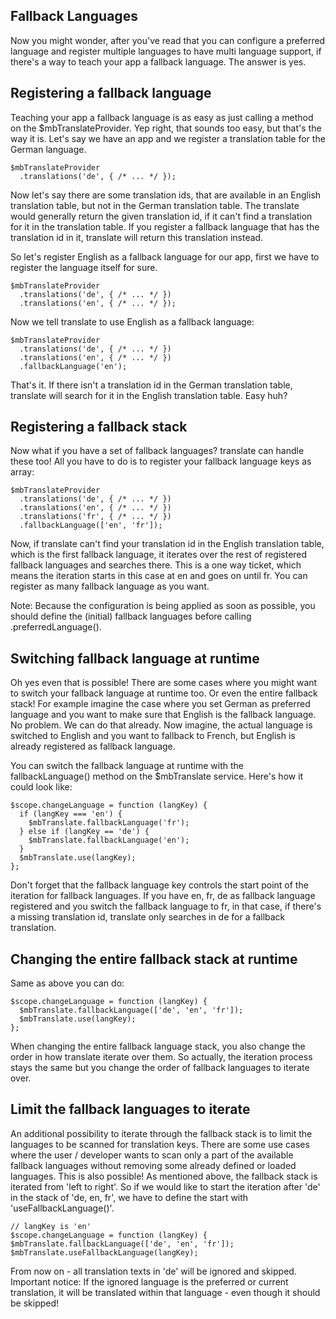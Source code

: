 ## Fallback Languages

Now you might wonder, after you've read that you can configure a preferred language and register multiple languages to have multi language support, if there's a way to teach your app a fallback language. The answer is yes.

## Registering a fallback language

Teaching your app a fallback language is as easy as just calling a method on the $mbTranslateProvider. Yep right, that sounds too easy, but that's the way it is. Let's say we have an app and we register a translation table for the German language.

	$mbTranslateProvider
	  .translations('de', { /* ... */ });

Now let's say there are some translation ids, that are available in an English translation table, but not in the German translation table. The translate would generally return the given translation id, if it can't find a translation for it in the translation table. If you register a fallback language that has the translation id in it, translate will return this translation instead.

So let's register English as a fallback language for our app, first we have to register the language itself for sure.

	$mbTranslateProvider
	  .translations('de', { /* ... */ })
	  .translations('en', { /* ... */ });

Now we tell translate to use English as a fallback language:

	$mbTranslateProvider
	  .translations('de', { /* ... */ })
	  .translations('en', { /* ... */ })
	  .fallbackLanguage('en');

That's it. If there isn't a translation id in the German translation table, translate will search for it in the English translation table. Easy huh?

## Registering a fallback stack

Now what if you have a set of fallback languages? translate can handle these too! All you have to do is to register your fallback language keys as array:

	$mbTranslateProvider
	  .translations('de', { /* ... */ })
	  .translations('en', { /* ... */ })
	  .translations('fr', { /* ... */ })
	  .fallbackLanguage(['en', 'fr']);

Now, if translate can't find your translation id in the English translation table, which is the first fallback language, it iterates over the rest of registered fallback languages and searches there. This is a one way ticket, which means the iteration starts in this case at en and goes on until fr. You can register as many fallback language as you want.

Note: Because the configuration is being applied as soon as possible, you should define the (initial) fallback languages before calling .preferredLanguage().

## Switching fallback language at runtime

Oh yes even that is possible! There are some cases where you might want to switch your fallback language at runtime too. Or even the entire fallback stack! For example imagine the case where you set German as preferred language and you want to make sure that English is the fallback language. No problem. We can do that already. Now imagine, the actual language is switched to English and you want to fallback to French, but English is already registered as fallback language.

You can switch the fallback language at runtime with the fallbackLanguage() method on the $mbTranslate service. Here's how it could look like:

	$scope.changeLanguage = function (langKey) {
	  if (langKey === 'en') {
	    $mbTranslate.fallbackLanguage('fr');
	  } else if (langKey == 'de') {
	    $mbTranslate.fallbackLanguage('en');
	  }
	  $mbTranslate.use(langKey);
	};

Don't forget that the fallback language key controls the start point of the iteration for fallback languages. If you have en, fr, de as fallback language registered and you switch the fallback language to fr, in that case, if there's a missing translation id, translate only searches in de for a fallback translation.

## Changing the entire fallback stack at runtime

Same as above you can do:

	$scope.changeLanguage = function (langKey) {
	  $mbTranslate.fallbackLanguage(['de', 'en', 'fr']);
	  $mbTranslate.use(langKey);
	};

When changing the entire fallback language stack, you also change the order in how translate iterate over them. So actually, the iteration process stays the same but you change the order of fallback languages to iterate over.

## Limit the fallback languages to iterate

An additional possibility to iterate through the fallback stack is to limit the languages to be scanned for translation keys. There are some use cases where the user / developer wants to scan only a part of the available fallback languages without removing some already defined or loaded languages. This is also possible! As mentioned above, the fallback stack is iterated from 'left to right'. So if we would like to start the iteration after 'de' in the stack of 'de, en, fr', we have to define the start with 'useFallbackLanguage()'.

	// langKey is 'en'
	$scope.changeLanguage = function (langKey) {
	$mbTranslate.fallbackLanguage(['de', 'en', 'fr']);
	$mbTranslate.useFallbackLanguage(langKey);
 
From now on - all translation texts in 'de' will be ignored and skipped. Important notice: If the ignored language is the preferred or current translation, it will be translated within that language - even though it should be skipped!
